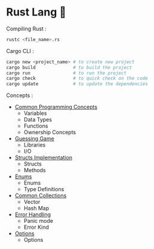 # Rust Lang 🦀

Compiling Rust :

```sh
rustc <file_name>.rs
```

Cargo CLI :

```sh
cargo new <project_name> # to create new project
cargo build              # to build the project
cargo run                # to run the project
cargo check              # to quick check on the code
cargo update             # to update the dependencies
```

Concepts :

- [Common Programming Concepts](./CommonProgrammingLanguage/)
  - Variables
  - Data Types
  - Functions
  - Ownership Concepts
- [Guessing Game](./guessing_game/)
  - Libraries
  - I/O
- [Structs Implementation](./structs_implementation/)
  - Structs
  - Methods
- [Enums](./enums/)
  - Enums
  - Type Definitions
- [Common Collections](./common_collections/)
  - Vector
  - Hash Map
- [Error Handling](./error_handling/)
  - Panic mode
  - Error Kind
- [Options](./options_rust/)
  - Options

